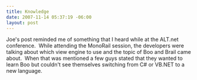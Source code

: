 ```yaml
---
title: Knowledge
date: 2007-11-14 05:37:19 -06:00
layout: post
---
```


Joe's post reminded me of something that I heard while at the ALT.net conference.  While attending the MonoRail session, the developers were talking about which view engine to use and the topic of Boo and Brail came about.  When that was mentioned a few guys stated that they wanted to learn Boo but couldn't see themselves switching from C# or VB.NET to a new language.